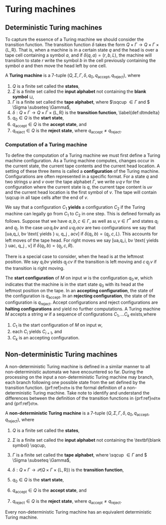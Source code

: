 # Turing machines

## Deterministic Turing machines

To capture the essence of a Turing machine we should consider the transition function. The transition function $\delta$ takes the form $Q \times \Gamma \rightarrow Q \times \Gamma \times \{\text{L},\text{R}\}$. That is, when a machine is in a certain state $q$ and the head is over a tape cell containing a symbol $a$, and if $\delta(q,a) = (r, b, L)$, the machine will transition to state $r$ write the symbol $b$ in the cell previously containing the symbol $a$ and then move the head left by one cell.

A **Turing machine** is a 7-tuple $(Q,\Sigma, \Gamma, \delta, q_0, q_\text{accept}, q_\text{reject})$, where
1. $Q$ is a finite set called the **states**,
2. $\Sigma$ is a finite set called the **input alphabet** not containing the **blank symbol** $\sqcup$,
3. $\Gamma$ is a finite set called the **tape alphabet**, where $\sqcup $\in \Gamma$ and $ \Sigma \subseteq \Gamma$,
4. $\delta : Q \times \Gamma \rightarrow Q \times \Gamma \times \{\text{L},\text{R}\}$ is the **transition function**, \label{def:dtmdelta}
5. $q_0 \in Q$ is the **start state**,
6. $q_\text{accept} \in Q$ is the **accept state**, and 
7. $q_\text{reject} \in Q$ is the **reject state**, where $q_\text{accept} \not=q_\text{reject}$.
   
### Computation of a Turing machine

To define the computation of a Turing machine we must first define a Turing machine configuration. As a Turing machine computes, changes occur in the current state, the current tape contents and the current head location. A setting of these three items is called a **configuration** of the Turing machine. Configurations are often represented in a specific format. For a state $q$ and two strings $u$ and $v$ over the tape alphabet $\Gamma$, we write $u\,q\,v$ for the configuration where the current state is $q$, the current tape content is $uv$ and the current head location is the first symbol of $v$. The tape will contain \sqcup in all tape cells after the end of $v$.

We say that a configuration $C_1$ **yields** a configuration $C_2$ if the Turing machine can legally go from $C_1$ to $C_2$ in one step. This is defined formally as follows. Suppose that we have $a,b, c \in \Gamma$, as well as $u, v \in \Gamma^*$ and states $q_i$ and $q_j$. In the case $ua\,q_i\, bv$ and $u\, q_j \, acv$ are two configurations we say that 
\[ua\,q_i\, bv \text{ yields } u\, q_j \, acv\]
if $\delta(q_i, b) = (q_j, c, L)$. This accounts for left moves of the tape head. For right moves we say
\[ua\,q_i\, bv \text{ yields } uac\, q_j \, v\]
if $\delta(q_i, b) = (q_j, c, R)$.

There is a special case to consider, when the head is at the leftmost position. We say $q_i \,bv$ yields $q_j \, cv$ if the transition is left moving and $c\, q_j \, v$ if the transition is right moving.

The **start configuration** of $M$ on input $w$ is the configuration $q_0 \, w$, which indicates that the machine is in the start state $q_0$ with its head at the leftmost position on the tape. In an **accepting configuration**, the state of the configuration is $q_{\text{accept}}$. In an **rejecting configuration**, the state of the configuration is $q_{\text{reject}}$. Accept configurations and reject configurations are **halting configurations** and yield no further computations. A Turing machine $M$ accepts a string $w$ if a sequence of configurations $C_1, \ldots C_k$ exists,where

1. $C_1$ is the start configuration of $M$ on input $w$,
2. each $C_i$ yields $C_{i+1}$, and 
3. $C_k$ is an accepting configuration.

## Non-deterministic Turing machines

A non-deterministic Turing machine is defined in a similar manner to all non-deterministic automata we have encountered so far. During the processing on the input a non-deterministic Turing machine may branch, each branch following one possible state from the set defined by the transition function. {prf:ref}`ndtm` is the formal definition of a non-deterministic Turing machine. Take note to identify and understand the differences between the definition of the transition functions in {prf:ref}`ndtm` and {prf:ref}`dtm`.


A **non-deterministic Turing machine** is a 7-tuple $(Q,\Sigma, \Gamma, \delta, q_0, q_\text{accept}, q_\text{reject})$, where

1. $Q$ is a finite set called the **states**,
2. $\Sigma$ is a finite set called the **input alphabet** not containing the \textbf{blank symbol} \sqcup,

3. $\Gamma$ is a finite set called the **tape alphabet**, where \sqcup $\in \Gamma$ and $ \Sigma \subseteq \Gamma$,

4. $\delta : Q \times \Gamma \rightarrow \mathcal{P}({Q \times \Gamma \times \{\text{L},\text{R}\}})$ is the **transition function**, 
5. $q_0 \in Q$ is the **start state**,
6. $q_\text{accept} \in Q$ is the **accept state**, and 
7. $q_\text{reject} \in Q$ is the **reject state**, where $q_\text{accept} \not=q_\text{reject}$.

Every non-deterministic Turing machine has an equivalent deterministic Turing machine.